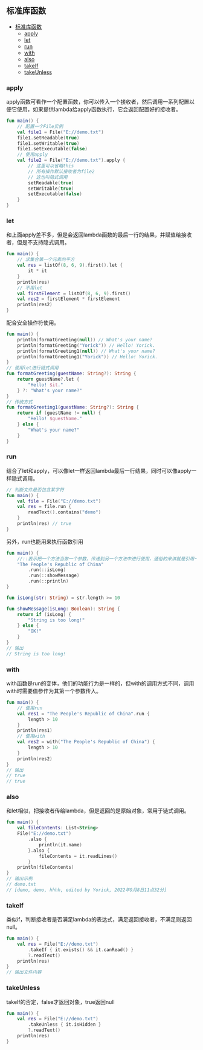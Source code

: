 ## 标准库函数

- [标准库函数](#标准库函数)
  - [apply](#apply)
  - [let](#let)
  - [run](#run)
  - [with](#with)
  - [also](#also)
  - [takeIf](#takeif)
  - [takeUnless](#takeunless)

### apply

apply函数可看作一个配置函数，你可以传入一个接收者，然后调用一系列配置以便它使用，如果提供lambda给apply函数执行，它会返回配置好的接收者。

```kotlin
fun main() {
    // 配置一个File实例
    val file1 = File("E://demo.txt")
    file1.setReadable(true)
    file1.setWritable(true)
    file1.setExecutable(false)
    // 使用apply
    val file2 = File("E://demo.txt").apply {
        // 这里可以省略this
        // 所有操作默认接收者为file2
        // 这也叫隐式调用
        setReadable(true)
        setWritable(true)
        setExecutable(false)
    }
}
```
### let
和上面apply差不多，但是会返回lambda函数的最后一行的结果，并赋值给接收者，但是不支持隐式调用。
```kotlin
fun main() {
    // 求集合第一个元素的平方
    val res = listOf(8, 6, 9).first().let {
        it * it
    }
    println(res)
    // 不用let
    val firstElement = listOf(8, 6, 9).first()
    val res2 = firstElement * firstElement
    println(res2)
}
```
配合安全操作符使用。
```kotlin
fun main() {
    println(formatGreeting(null)) // What's your name?
    println(formatGreeting("Yorick")) // Hello! Yorick.
    println(formatGreeting1(null)) // What's your name?
    println(formatGreeting1("Yorick")) // Hello! Yorick.
}
// 使用let进行链式调用
fun formatGreeting(guestName: String?): String {
    return guestName?.let {
        "Hello! $it."
    } ?: "What's your name?"
}
// 传统方式
fun formatGreeting1(guestName: String?): String {
    return if (guestName != null) {
        "Hello! $guestName."
    } else {
        "What's your name?"
    }
}
```
### run

结合了let和apply，可以像let一样返回lambda最后一行结果，同时可以像apply一样隐式调用。

```kotlin
// 判断文件是否包含某字符
fun main() {
    val file = File("E://demo.txt")
    val res = file.run {
        readText().contains("demo")
    }
    println(res) // true
}
```

另外，run也能用来执行函数引用

```kotlin
fun main() {
    //::表示把一个方法当做一个参数，传递到另一个方法中进行使用，通俗的来讲就是引用一个方法。
    "The People's Republic of China"
        .run(::isLong)
        .run(::showMessage)
        .run(::println)
}

fun isLong(str: String) = str.length >= 10

fun showMessage(isLong: Boolean): String {
    return if (isLong) {
        "String is too long!"
    } else {
        "OK!"
    }
}
// 输出
// String is too long!
```

### with

with函数是run的变体，他们的功能行为是一样的，但with的调用方式不同，调用with时需要值参作为其第一个参数传入。


```kt
fun main() {
    // 使用run
    val res1 = "The People's Republic of China".run {
        length > 10
    }
    println(res1)
    // 使用with
    val res2 = with("The People's Republic of China") {
        length > 10
    }
    println(res2)
}
// 输出
// true
// true
```

### also

和let相似，把接收者传给lambda，但是返回的是原始对象，常用于链式调用。

```kt
fun main() {
    val fileContents: List<String>
    File("E://demo.txt")
        .also {
            println(it.name)
        }.also {
            fileContents = it.readLines()
        }
    println(fileContents)
}
// 输出示例
// demo.txt
// [demo, demo, hhhh, edited by Yorick, 2022年9月8日11点32分]
```

### takeIf

类似if，判断接收者是否满足lambda的表达式，满足返回接收者，不满足则返回null。
```kt
fun main() {
    val res = File("E://demo.txt")
        .takeIf { it.exists() && it.canRead() }
        ?.readText()
    println(res)
}
// 输出文件内容
```

### takeUnless

takeIf的否定，false才返回对象，true返回null

```kotlin
fun main() {
    val res = File("E://demo.txt")
        .takeUnless { it.isHidden }
        ?.readText()
    println(res)
}
```